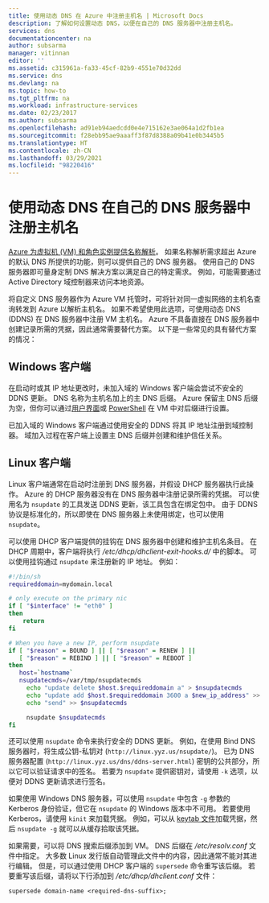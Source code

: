 ```yaml
---
title: 使用动态 DNS 在 Azure 中注册主机名 | Microsoft Docs
description: 了解如何设置动态 DNS，以便在自己的 DNS 服务器中注册主机名。
services: dns
documentationcenter: na
author: subsarma
manager: vitinnan
editor: ''
ms.assetid: c315961a-fa33-45cf-82b9-4551e70d32dd
ms.service: dns
ms.devlang: na
ms.topic: how-to
ms.tgt_pltfrm: na
ms.workload: infrastructure-services
ms.date: 02/23/2017
ms.author: subsarma
ms.openlocfilehash: ad91eb94aedcdd0e4e715162e3ae064a1d2fb1ea
ms.sourcegitcommit: f28ebb95ae9aaaff3f87d8388a09b41e0b3445b5
ms.translationtype: HT
ms.contentlocale: zh-CN
ms.lasthandoff: 03/29/2021
ms.locfileid: "98220416"
---
```

# <a name="use-dynamic-dns-to-register-hostnames-in-your-own-dns-server"></a>使用动态 DNS 在自己的 DNS 服务器中注册主机名

[Azure 为虚拟机 (VM) 和角色实例提供名称解析](virtual-networks-name-resolution-for-vms-and-role-instances.md)。 如果名称解析需求超出 Azure 的默认 DNS 所提供的功能，则可以提供自己的 DNS 服务器。 使用自己的 DNS 服务器即可量身定制 DNS 解决方案以满足自己的特定需求。 例如，可能需要通过 Active Directory 域控制器来访问本地资源。

将自定义 DNS 服务器作为 Azure VM 托管时，可将针对同一虚拟网络的主机名查询转发到 Azure 以解析主机名。 如果不希望使用此选项，可使用动态 DNS (DDNS) 在 DNS 服务器中注册 VM 主机名。 Azure 不具备直接在 DNS 服务器中创建记录所需的凭据，因此通常需要替代方案。 以下是一些常见的具有替代方案的情况：

## <a name="windows-clients"></a>Windows 客户端
在启动时或其 IP 地址更改时，未加入域的 Windows 客户端会尝试不安全的 DDNS 更新。 DNS 名称为主机名加上的主 DNS 后缀。 Azure 保留主 DNS 后缀为空，但你可以通过[用户界面](/previous-versions/windows/it-pro/windows-server-2008-R2-and-2008/cc794784(v=ws.10))或 [PowerShell](/powershell/module/dnsclient/set-dnsclient) 在 VM 中对后缀进行设置。

已加入域的 Windows 客户端通过使用安全的 DDNS 将其 IP 地址注册到域控制器。 域加入过程在客户端上设置主 DNS 后缀并创建和维护信任关系。

## <a name="linux-clients"></a>Linux 客户端
Linux 客户端通常在启动时注册到 DNS 服务器，并假设 DHCP 服务器执行此操作。 Azure 的 DHCP 服务器没有在 DNS 服务器中注册记录所需的凭据。 可以使用名为 `nsupdate` 的工具发送 DDNS 更新，该工具包含在绑定包中。 由于 DDNS 协议是标准化的，所以即使在 DNS 服务器上未使用绑定，也可以使用 `nsupdate`。

可以使用 DHCP 客户端提供的挂钩在 DNS 服务器中创建和维护主机名条目。 在 DHCP 周期中，客户端将执行 */etc/dhcp/dhclient-exit-hooks.d/* 中的脚本。 可以使用挂钩通过 `nsupdate` 来注册新的 IP 地址。 例如：

```bash
#!/bin/sh
requireddomain=mydomain.local

# only execute on the primary nic
if [ "$interface" != "eth0" ]
then
    return
fi

# When you have a new IP, perform nsupdate
if [ "$reason" = BOUND ] || [ "$reason" = RENEW ] ||
   [ "$reason" = REBIND ] || [ "$reason" = REBOOT ]
then
   host=`hostname`
   nsupdatecmds=/var/tmp/nsupdatecmds
     echo "update delete $host.$requireddomain a" > $nsupdatecmds
     echo "update add $host.$requireddomain 3600 a $new_ip_address" >> $nsupdatecmds
     echo "send" >> $nsupdatecmds

     nsupdate $nsupdatecmds
fi
```

还可以使用 `nsupdate` 命令来执行安全的 DDNS 更新。 例如，在使用 Bind DNS 服务器时，将生成公钥-私钥对 (`http://linux.yyz.us/nsupdate/`)。 已为 DNS 服务器配置 (`http://linux.yyz.us/dns/ddns-server.html`) 密钥的公共部分，所以它可以验证请求中的签名。 若要为 `nsupdate` 提供密钥对，请使用 `-k` 选项，以便对 DDNS 更新请求进行签名。

如果使用 Windows DNS 服务器，可以使用 `nsupdate` 中包含 `-g` 参数的 Kerberos 身份验证，但它在 `nsupdate` 的 Windows 版本中不可用。 若要使用 Kerberos，请使用 `kinit` 来加载凭据。 例如，可以从 [keytab 文件](https://www.itadmintools.com/2011/07/creating-kerberos-keytab-files.html)加载凭据，然后 `nsupdate -g` 就可以从缓存拾取该凭据。

如果需要，可以将 DNS 搜索后缀添加到 VM。 DNS 后缀在 */etc/resolv.conf* 文件中指定。 大多数 Linux 发行版自动管理此文件中的内容，因此通常不能对其进行编辑。 但是，可以通过使用 DHCP 客户端的 `supersede` 命令重写该后缀。 若要重写该后缀，请将以下行添加到 */etc/dhcp/dhclient.conf* 文件：

```
supersede domain-name <required-dns-suffix>;
```